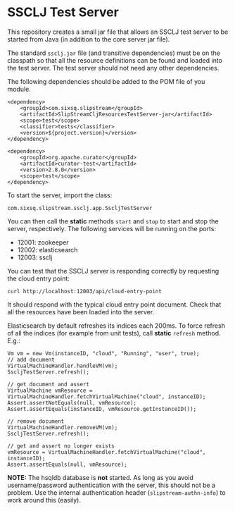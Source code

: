 SSCLJ Test Server
=================

This repository creates a small jar file that allows an SSCLJ
test server to be started from Java (in addition to the core server
jar file).

The standard `ssclj.jar` file (and transitive dependencies) must be on
the classpath so that all the resource definitions can be found and
loaded into the test server.  The test server should not need any
other dependencies.

The following dependencies should be added to the POM file of you module.

	<dependency>
		<groupId>com.sixsq.slipstream</groupId>
		<artifactId>SlipStreamCljResourcesTestServer-jar</artifactId>
		<scope>test</scope>
		<classifier>tests</classifier>
		<version>${project.version}</version>
	</dependency>

	<dependency>
		<groupId>org.apache.curator</groupId>
		<artifactId>curator-test</artifactId>
		<version>2.8.0</version>
		<scope>test</scope>
	</dependency>


To start the server, import the class:

    com.sixsq.slipstream.ssclj.app.SscljTestServer

You can then call the **static** methods `start` and `stop` to start
and stop the server, respectively. The following services will be
running on the ports:

 - 12001: zookeeper
 - 12002: elasticsearch
 - 12003: ssclj

You can test that the SSCLJ server is responding correctly by
requesting the cloud entry point:

    curl http://localhost:12003/api/cloud-entry-point

It should respond with the typical cloud entry point document. Check
that all the resources have been loaded into the server.

Elasticsearch by default refreshes its indices each 200ms.  To force 
refresh of all the indices (for example from unit tests), call 
**static** `refresh` method.  E.g.:

    Vm vm = new Vm(instanceID, "cloud", "Running", "user", true);
    // add document
    VirtualMachineHandler.handleVM(vm);
    SscljTestServer.refresh();

    // get document and assert
    VirtualMachine vmResource = VirtualMachineHandler.fetchVirtualMachine("cloud", instanceID);
    Assert.assertNotEquals(null, vmResource);
    Assert.assertEquals(instanceID, vmResource.getInstanceID());

    // remove document
    VirtualMachineHandler.removeVM(vm);
    SscljTestServer.refresh();

    // get and assert no longer exists
    vmResource = VirtualMachineHandler.fetchVirtualMachine("cloud", instanceID);
    Assert.assertEquals(null, vmResource);

**NOTE:** The hsqldb database is **not** started.  As long as you
avoid username/password authentication with the server, this should
not be a problem.  Use the internal authentication header
(`slipstream-authn-info`) to work around this (easily).
  
